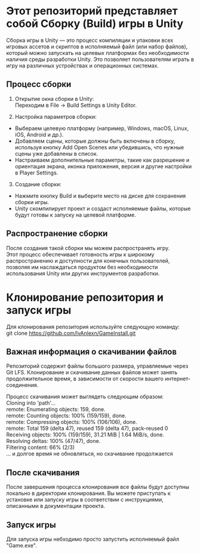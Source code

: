 # Этот репозиторий представляет собой Сборку (Build) игры в Unity
Сборка игры в Unity — это процесс компиляции и упаковки всех игровых ассетов и скриптов в исполняемый файл (или набор файлов), который можно запускать на целевых платформах без необходимости наличия среды разработки Unity. Это позволяет пользователям играть в игру на различных устройствах и операционных системах.

## Процесс сборки
1. Открытие окна сборки в Unity: \
Переходим в File -> Build Settings в Unity Editor.

2. Настройка параметров сборки:
* Выбераем целевую платформу (например, Windows, macOS, Linux, iOS, Android и др.).
* Добавляем сцены, которые должны быть включены в сборку, используя кнопку Add Open Scenes или убедившись, что нужные сцены уже добавлены в список.
* Настраиваем дополнительные параметры, такие как разрешение и ориентация экрана, иконка приложения, версия и другие настройки в Player Settings.

3. Создание сборки:

* Нажмите кнопку Build и выберите место на диске для сохранения сборки игры.
* Unity скомпилирует проект и создаст исполняемые файлы, которые будут готовы к запуску на целевой платформе.

## Распространение сборки
После создания такой сборки мы можем распространять игру. \
Этот процесс обеспечивает готовность игры к широкому распространению и доступности для конечных пользователей, позволяя им наслаждаться продуктом без необходимости использования Unity или других инструментов разработки.

# Клонирование репозитория и запуск игры
Для клонирования репозитория используйте следующую команду:\
git clone https://github.com/IvAnlexn/GameInstall.git

## Важная информация о скачивании файлов
Репозиторий содержит файлы большого размера, управляемые через Git LFS. Клонирование и скачивание данных файлов может занять продолжительное время, в зависимости от скорости вашего интернет-соединения.

Процесс скачивания может выглядеть следующим образом:\
Cloning into 'path'...\
remote: Enumerating objects: 159, done.\
remote: Counting objects: 100% (159/159), done.\
remote: Compressing objects: 100% (106/106), done.\
remote: Total 159 (delta 47), reused 159 (delta 47), pack-reused 0\
Receiving objects: 100% (159/159), 31.21 MiB | 1.64 MiB/s, done.\
Resolving deltas: 100% (47/47), done.\
Filtering content: 66% (2/3)\
... и долгое время не обновляться, но скачивание продолжается

## После скачивания
После завершения процесса клонирования все файлы будут доступны локально в директории клонирования. Вы можете приступать к установке или запуску игры в соответствии с инструкциями, описанными в документации проекта.

## Запуск игры
Для запуска игры небходимо просто запустить исполняемый файл "Game.exe".

